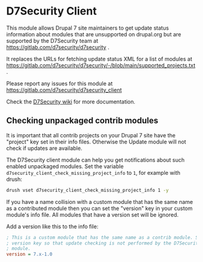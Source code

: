 # D7Security Client

This module allows Drupal 7 site maintainers to get update status information about modules that are unsupported on drupal.org but are supported by the D7Security team at <https://gitlab.com/d7security/d7security> .

It replaces the URLs for fetching update status XML for a list of modules
at <https://gitlab.com/d7security/d7security/-/blob/main/supported_projects.txt> .

Please report any issues for this module at <https://gitlab.com/d7security/d7security_client>

Check the [D7Security wiki](https://gitlab.com/d7security/d7security/-/wikis/home) for more documentation.

## Checking unpackaged contrib modules

It is important that all contrib projects on your Drupal 7 site have the "project" key set in their info files. Otherwise the Update module will not check if updates are available.

The D7Security client module can help you get notifications about such enabled unpackaged modules. Set the variable `d7security_client_check_missing_project_info` to `1`, for example with drush:

```sh
drush vset d7security_client_check_missing_project_info 1 -y
```

If you have a name collision with a custom module that has the same name as a contributed module then you can set the "version" key in your custom module's info file. All modules that have a version set will be ignored.

Add a version like this to the info file:

```ini
; This is a custom module that has the same name as a contrib module. Set the
; version key so that update checking is not performed by the D7Security client
; module.
version = 7.x-1.0
```
